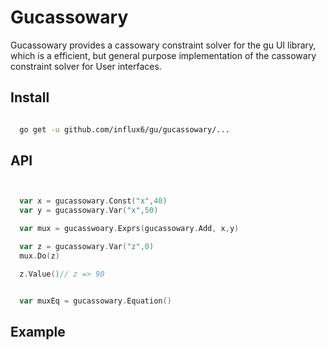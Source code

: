 # Gucassowary
 Gucassowary provides a cassowary constraint solver for the gu UI library,
 which is a efficient, but general purpose implementation of the cassowary
 constraint solver for User interfaces.

## Install

  ```bash

    go get -u github.com/influx6/gu/gucassowary/...

  ```

## API

```go


  var x = gucassowary.Const("x",40)
  var y = gucassowary.Var("x",50)

  var mux = gucasswoary.Exprs(gucassowary.Add, x,y)

  var z = gucassowary.Var("z",0)
  mux.Do(z)

  z.Value()// z => 90


  var muxEq = gucassowary.Equation()

```

## Example
